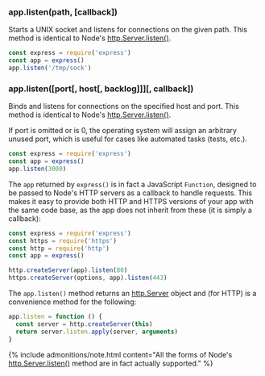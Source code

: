 <h3 id='app.listen_path_callback'>app.listen(path, [callback])</h3>

Starts a UNIX socket and listens for connections on the given path.
This method is identical to Node's [http.Server.listen()](https://nodejs.org/api/http.html#http_server_listen).

```js
const express = require('express')
const app = express()
app.listen('/tmp/sock')
```

<h3 id='app.listen'>app.listen([port[, host[, backlog]]][, callback])</h3>

Binds and listens for connections on the specified host and port.
This method is identical to Node's [http.Server.listen()](https://nodejs.org/api/http.html#http_server_listen).

If port is omitted or is 0, the operating system will assign an arbitrary unused
port, which is useful for cases like automated tasks (tests, etc.).

```js
const express = require('express')
const app = express()
app.listen(3000)
```

The `app` returned by `express()` is in fact a JavaScript
`Function`, designed to be passed to Node's HTTP servers as a callback
to handle requests. This makes it easy to provide both HTTP and HTTPS versions of
your app with the same code base, as the app does not inherit from these
(it is simply a callback):

```js
const express = require('express')
const https = require('https')
const http = require('http')
const app = express()

http.createServer(app).listen(80)
https.createServer(options, app).listen(443)
```

The `app.listen()` method returns an [http.Server](https://nodejs.org/api/http.html#http_class_http_server) object and (for HTTP) is a convenience method for the following:

```js
app.listen = function () {
  const server = http.createServer(this)
  return server.listen.apply(server, arguments)
}
```

{% include admonitions/note.html content="All the forms of Node's [http.Server.listen()](https://nodejs.org/api/http.html#http_server_listen) method are in fact actually supported." %}
